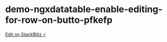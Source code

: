 # demo-ngxdatatable-enable-editing-for-row-on-butto-pfkefp

[Edit on StackBlitz ⚡️](https://stackblitz.com/edit/demo-ngxdatatable-enable-editing-for-row-on-butto-pfkefp)